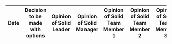 | Date | Decision to be made with options | Opinion of Solid Leader | Opinion of Solid Manager | Opinion of Solid Team Member 1 |  Opinion of Solid Team Member 2 | Opinion of Solid Team Member 3 |  Final Decision of Solid Team |
| ------------- | ------------- | ------------- | ------------- | ------------- |  ------------- | ------------- |  ------------- |
